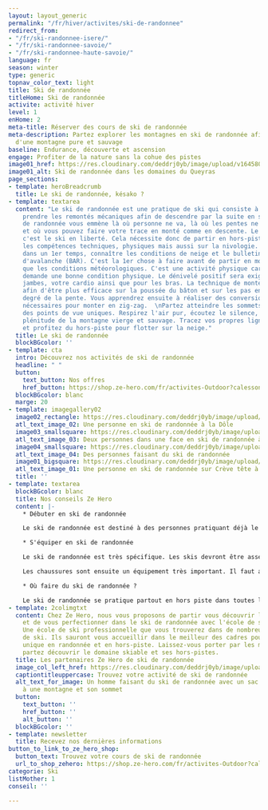 ```yaml
---
layout: layout_generic
permalink: "/fr/hiver/activites/ski-de-randonnee"
redirect_from:
- "/fr/ski-randonnee-isere/"
- "/fr/ski-randonnee-savoie/"
- "/fr/ski-randonnee-haute-savoie/"
language: fr
season: winter
type: generic
topnav_color_text: light
title: Ski de randonnée
titleHome: Ski de randonnée
activite: activité hiver
level: 1
enHome: 2
meta-title: Réserver des cours de ski de randonnée
meta-description: Partez explorer les montagnes en ski de randonnée afin de profiter
  d'une montagne pure et sauvage
baseline: Endurance, découverte et ascension
engage: Profiter de la nature sans la cohue des pistes
image01_href: https://res.cloudinary.com/deddrj0yb/image/upload/v1645804153/website/winter/PXL_20201219_101906679_tuwz64.jpg
image01_alt: Ski de randonnée dans les domaines du Queyras
page_sections:
- template: heroBreadcrumb
  title: Le ski de randonnée, késako ?
- template: textarea
  content: "Le ski de randonnée est une pratique de ski qui consiste à monter sans
    prendre les remontés mécaniques afin de descendre par la suite en ski. Le ski
    de randonnée vous emmène là où personne ne va, là où les pentes ne sont pas damés
    et où vous pouvez faire votre trace en monté comme en descente. Le ski de randonnée,
    c'est le ski en liberté. Cela nécessite donc de partir en hors-piste et d'avoir
    les compétences techniques, physiques mais aussi sur la nivologie. Il faut donc
    dans un 1er temps, connaître les conditions de neige et le bulletins de risque
    d'avalanche (BAR). C'est la 1er chose à faire avant de partir en montagne ainsi
    que les conditions météorologiques. C'est une activité physique car la montée
    demande une bonne condition physique. Le dénivelé positif sera exigeant pour vos
    jambes, votre cardio ainsi que pour les bras. La technique de montée s'apprend
    afin d'être plus efficace sur la poussée du bâton et sur les pas en fonction du
    degré de la pente. Vous apprendrez ensuite à réaliser des conversions qui seront
    nécessaires pour monter en zig-zag.  \nPartez atteindre les sommets afin d'avoir
    des points de vue uniques. Respirez l'air pur, écoutez le silence, admirez la
    plénitude de la montagne vierge et sauvage. Tracez vos propres lignes en hors-piste
    et profitez du hors-piste pour flotter sur la neige."
  title: Le ski de randonnée
  blockBGcolor: ''
- template: cta
  intro: Découvrez nos activités de ski de randonnée
  headline: " "
  button:
    text_button: Nos offres
    href_button: https://shop.ze-hero.com/fr/activites-Outdoor?calessonstype=Cours+priv%C3%A9&catypegenderlistsummer=all&calessonsactivitytype=Ski&start-date=
  blockBGcolor: blanc
  marge: 20
- template: imagegallery02
  image02_rectangle: https://res.cloudinary.com/deddrj0yb/image/upload/v1658843782/website/winter/IMG20210319120454.jpg
  atl_text_image_02: Une personne en ski de randonnée à la Dôle
  image03_smallsquare: https://res.cloudinary.com/deddrj0yb/image/upload/v1658843776/website/winter/IMG20210324103201.jpg
  atl_text_image_03: Deux personnes dans une face en ski de randonnée à Valmorel
  image04_smallsquare: https://res.cloudinary.com/deddrj0yb/image/upload/v1641540482/website/winter/greg-rosenke-ijFOmhUCp58-unsplash_lmnims.jpg
  atl_text_image_04: Des personnes faisant du ski de randonnée
  image01_bigsquare: https://res.cloudinary.com/deddrj0yb/image/upload/v1658843993/website/winter/GOPR1121_1644667504059.jpg
  atl_text_image_01: Une personne en ski de randonnée sur Crève tête à Valmorel
  title: ''
- template: textarea
  blockBGcolor: blanc
  title: Nos conseils Ze Hero
  content: |-
    * Débuter en ski de randonnée

    Le ski de randonnée est destiné à des personnes pratiquant déjà le ski ou même le ski freeride. Il demande un certain niveau technique et physique à ski afin d’être à l’aise dans le hors-piste en montée ainsi qu’en descente. Débuter en ski de randonnée c’est savoir choisir où aller, ne pas aller dans des lieux trop exigeant ou dangereux. C’est également apprendre à réaliser des conversions, à monter efficacement en monter et savoir bien descendre dans les hors-pistes. Vous apprendrez également avec un moniteur, de comprendre la nivologie, les conditions météo et de savoir se servir de l’équipement indispensable en hors-piste.

    * S'équiper en ski de randonnée

    Le ski de randonnée est très spécifique. Les skis devront être assez légers pour la montée et stable et large pour la descente. Tout dépend également de votre pratique de ski de randonnée. Il faut ensuite avoir les fixations adaptées à cette pratique. Comme les skis, il en existe plusieurs pour différentes pratiques. Certaines sont comme des fixations de ski classiques avec une plateforme qui permet de décoller la fixation. Ensuite, on retrouve celle à insert, qui permette d’avoir des fixations plus légères tout en étant performantes. Elles évolueront en fonction de la pratique, du poids que vous voulez avoir sur vos skis.

    Les chaussures sont ensuite un équipement très important. Il faut avoir aux pieds une chaussure qui est très confortable pour vous, avec un bon débattement pour la montée. Aujourd’hui, il existe des chaussures ultra-light mais qui seront moins adaptées pour des longues sessions hors-pistes par leurs rigidités plus souples.

    * Où faire du ski de randonnée ?

    Le ski de randonnée se pratique partout en hors piste dans toutes les stations. Certaines stations ont également mis en place des pistes de montée de ski de randonnée pour ceux qui veulent faire des montées sèches et rapides. Dans certaines stations, vous pourrez trouver des sentiers balisés pour le ski de randonnée. Cela permet d'avoir des itinéraires faciles et agréables afin de profiter sereinement de la montagne.
- template: 2colimgtxt
  content: Chez Ze Hero, nous vous proposons de partir vous découvrir les pentes vierges
    et de vous perfectionner dans le ski de randonnée avec l'école de ski Prosneige.
    Une école de ski professionnelle que vous trouverez dans de nombreuses stations
    de ski. Ils sauront vous accueillir dans le meilleur des cadres pour un moment
    unique en randonnée et en hors-piste. Laissez-vous porter par les moniteurs et
    partez découvrir le domaine skiable et ses hors-pistes.
  title: Les partenaires Ze Hero de ski de randonnée
  image_col_left_href: https://res.cloudinary.com/deddrj0yb/image/upload/v1641540482/website/winter/amza-andrei-LiwdRhUaGZ0-unsplash_sqwdgb.jpg
  captiontitleuppercase: Trouvez votre activité de ski de randonnée
  alt_text_for_image: Un homme faisant du ski de randonnée avec un sac à dos face
    à une montagne et son sommet
  button:
    text_button: ''
    href_button: ''
    alt_button: ''
  blockBGcolor: ''
- template: newsletter
  title: Recevez nos dernières informations
button_to_link_to_ze_hero_shop:
  button_text: Trouvez votre cours de ski de randonnée
  url_to_shop_zehero: https://shop.ze-hero.com/fr/activites-Outdoor?calessonstype=all&catypegenderlistsummer=all&calessonsactivitytype=Ski&start-date=21%2F11%2F2021
categorie: Ski
listMother: 1
conseil: ''

---
```

